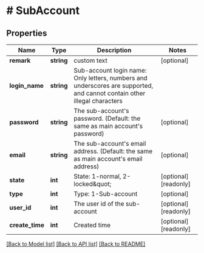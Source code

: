 # # SubAccount

## Properties

Name | Type | Description | Notes
------------ | ------------- | ------------- | -------------
**remark** | **string** | custom text | [optional] 
**login_name** | **string** | Sub-account login name: Only letters, numbers and underscores are supported, and cannot contain other illegal characters | 
**password** | **string** | The sub-account&#39;s password. (Default: the same as main account&#39;s password) | [optional] 
**email** | **string** | The sub-account&#39;s email address. (Default: the same as main account&#39;s email address) | [optional] 
**state** | **int** | State: 1-normal, 2-locked\&quot; | [optional] [readonly] 
**type** | **int** | Type: 1-Sub-account | [optional] 
**user_id** | **int** | The user id of the sub-account | [optional] [readonly] 
**create_time** | **int** | Created time | [optional] [readonly] 

[[Back to Model list]](../../README.md#documentation-for-models) [[Back to API list]](../../README.md#documentation-for-api-endpoints) [[Back to README]](../../README.md)
